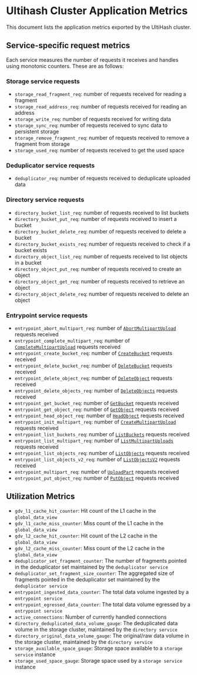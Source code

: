 # Ultihash Cluster Application Metrics

This document lists the application metrics exported by the UltiHash cluster.

## Service-specific request metrics

Each service measures the number of requests it receives and handles using monotonic counters. These are as follows:

### Storage service requests
- `storage_read_fragment_req`: number of requests received for reading a fragment
- `storage_read_address_req`: number of requests received for reading an address
- `storage_write_req`: number of requests received for writing data
- `storage_sync_req`: number of requests received to sync data to persistent storage
- `storage_remove_fragment_req`: number of requests received to remove a fragment from storage
- `storage_used_req`: number of requests received to get the used space

### Deduplicator service requests

- `deduplicator_req`: number of requests received to deduplicate uploaded data

### Directory service requests

- `directory_bucket_list_req`: number of requests received to list buckets
- `directory_bucket_put_req`: number of requests received to insert a bucket
- `directory_bucket_delete_req`: number of requests received to delete a bucket
- `directory_bucket_exists_req`: number of requests received to check if a bucket exists
- `directory_object_list_req`: number of requests received to list objects in a bucket
- `directory_object_put_req`: number of requests received to create an object
- `directory_object_get_req`: number of requests received to retrieve an object
- `directory_object_delete_req`: number of requests received to delete an object

### Entrypoint service requests

- `entrypoint_abort_multipart_req`: number of [`AbortMultipartUpload`](https://docs.aws.amazon.com/AmazonS3/latest/API/API_AbortMultipartUpload.html) requests received
- `entrypoint_complete_multipart_req`: number of [`CompleteMultipartUpload`](https://docs.aws.amazon.com/AmazonS3/latest/API/API_CompleteMultipartUpload.html) requests received
- `entrypoint_create_bucket_req`: number of [`CreateBucket`](https://docs.aws.amazon.com/AmazonS3/latest/API/API_control_CreateBucket.html) requests received
- `entrypoint_delete_bucket_req`: number of [`DeleteBucket`](https://docs.aws.amazon.com/AmazonS3/latest/API/API_control_DeleteBucket.html) requests received
- `entrypoint_delete_object_req`: number of [`DeleteObject`](https://docs.aws.amazon.com/AmazonS3/latest/API/API_DeleteObject.html) requests received
- `entrypoint_delete_objects_req`: number of [`DeleteObjects`](https://docs.aws.amazon.com/AmazonS3/latest/API/API_DeleteObjects.html) requests received
- `entrypoint_get_bucket_req`: number of [`GetBucket`](https://docs.aws.amazon.com/AmazonS3/latest/API/API_control_GetBucket.html) requests received
- `entrypoint_get_object_req`: number of [`GetObject`](https://docs.aws.amazon.com/AmazonS3/latest/API/API_GetObject.html) requests received
- `entrypoint_head_object_req`: number of [`HeadObject`](https://docs.aws.amazon.com/AmazonS3/latest/API/API_HeadObject.html) requests received
- `entrypoint_init_multipart_req`: number of [`CreateMultipartUpload`](https://docs.aws.amazon.com/AmazonS3/latest/API/API_CreateMultipartUpload.html) requests received
- `entrypoint_list_buckets_req`: number of [`ListBuckets`](https://docs.aws.amazon.com/AmazonS3/latest/API/API_ListBuckets.html) requests received
- `entrypoint_list_multipart_req`: number of [`ListMultipartUploads`](https://docs.aws.amazon.com/AmazonS3/latest/API/API_ListMultipartUploads.html) requests received
- `entrypoint_list_objects_req`: number of [`ListObjects`](https://docs.aws.amazon.com/AmazonS3/latest/API/API_ListObjects.html) requests received
- `entrypoint_list_objects_v2_req`: number of [`ListObjectsV2`](https://docs.aws.amazon.com/AmazonS3/latest/API/API_ListObjectsV2.html) requests received
- `entrypoint_multipart_req`: number of [`UploadPart`](https://docs.aws.amazon.com/AmazonS3/latest/API/API_UploadPart.html) requests received
- `entrypoint_put_object_req`: number of [`PutObject`](https://docs.aws.amazon.com/AmazonS3/latest/API/API_PutObject.html) requests received

## Utilization Metrics

- `gdv_l1_cache_hit_counter`: Hit count of the L1 cache in the `global_data_view`
- `gdv_l1_cache_miss_counter`: Miss count of the L1 cache in the `global_data_view`
- `gdv_l2_cache_hit_counter`: Hit count of the L2 cache in the `global_data_view`
- `gdv_l2_cache_miss_counter`: Miss count of the L2 cache in the `global_data_view`
- `deduplicator_set_fragment_counter`: The number of fragments pointed in the deduplicator set maintained by the `deduplicator service`
- `deduplicator_set_fragment_size_counter`: The aggregated size of fragments pointed in the deduplicator set maintained by the `deduplicator service`
- `entrypoint_ingested_data_counter`: The total data volume ingested by a `entrypoint service`
- `entrypoint_egressed_data_counter`: The total data volume egressed by a `entrypoint service`
- `active_connections`: Number of currently handled connections
- `directory_deduplicated_data_volume_gauge`: The deduplicated data volume in the storage cluster, maintained by the `directory service`
- `directory_original_data_volume_gauge`: The original/raw data volume in the storage cluster, maintained by the `directory service`
- `storage_available_space_gauge`: Storage space available to a `storage service` instance
- `storage_used_space_gauge`: Storage space used by a `storage service` instance
